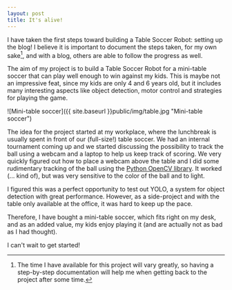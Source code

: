 ```yaml
---
layout: post
title: It's alive!
---
```


I have taken the first steps toward building a Table Soccer Robot: setting up the blog! I believe it is important to document the steps taken, for my own sake[^1], and with a blog, others are able to follow the progress as well. 

The aim of my project is to build a Table Soccer Robot for a mini-table soccer that can play well enough to win against my kids. This is maybe not an impressive feat, since my kids are only 4 and 6 years old, but it includes many interesting aspects like object detection, motor control and strategies for playing the game. 

![Mini-table soccer]({{ site.baseurl }}public/img/table.jpg "Mini-table soccer")

The idea for the project started at my workplace, where the lunchbreak is usually spent in front of our (full-size!) table soccer. We had an internal tournament coming up and we started discussing the possibility to track the ball using a webcam and a laptop to help us keep track of scoring. We very quickly figured out how to place a webcam above the table and I did some rudimentary tracking of the ball using the [Python OpenCV library](https://opencv.org/). It worked (... kind of), but was very sensitive to the color of the ball and to light. 

I figured this was a perfect opportunity to test out YOLO, a system for object detection with great performance. However, as a side-project and with the table only available at the office, it was hard to keep up the pace. 

Therefore, I have bought a mini-table soccer, which fits right on my desk, and as an added value, my kids enjoy playing it (and are actually not as bad as I had thought). 

I can't wait to get started!

[^1]: The time I have available for this project will vary greatly, so having a step-by-step documentation will help me when getting back to the project after some time.